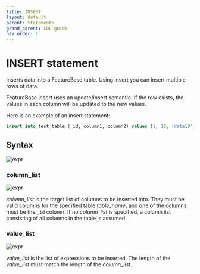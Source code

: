 ```yaml
---
title: INSERT
layout: default
parent: Statements
grand_parent: SQL guide
nav_order: 1
---
```


# INSERT statement

Inserts data into a FeatureBase table. Using insert you can insert multiple rows of data.

FeatureBase insert uses an update/insert semantic. If the row exists, the values in each column will be updated to the new values.

Here is an example of an insert statement:

```sql
insert into test_table (_id, column1, column2) values (1, 10, 'data10'), (2, 10, 'data10');
```

## Syntax

![expr](/img/sql/insert_stmt.svg)

### column_list

![expr](/img/sql/column_list.svg)

_column_list_ is the target list of columns to be inserted into. They must be valid columns for the specified table _table_name_, and one of the columns must be the `_id` column. If no _column_list_ is specified, a column list consisting of all columns in the table is assumed.

### value_list

![expr](/img/sql/value_list.svg)

_value_list_ is the list of expressions to be inserted. The length of the _value_list_ must match the length of the _column_list_.
